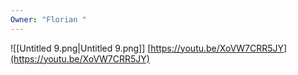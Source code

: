 ```yaml
---
Owner: "Florian "
---
```

![[Untitled 9.png|Untitled 9.png]]
[https://youtu.be/XoVW7CRR5JY](https://youtu.be/XoVW7CRR5JY)